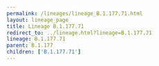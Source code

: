 ```yaml
---
permalink: /lineages/lineage_B.1.177.71.html
layout: lineage_page
title: Lineage B.1.177.71
redirect_to: ../lineage.html?lineage=B.1.177.71
lineage: B.1.177.71
parent: B.1.177
children: ['B.1.177.71']
---
```

